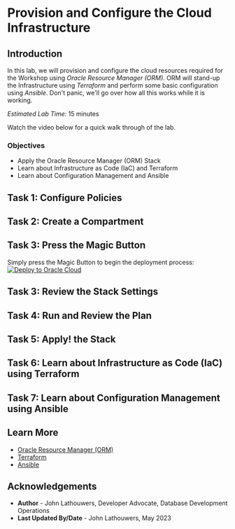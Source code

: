 # Provision and Configure the Cloud Infrastructure

## Introduction

In this lab, we will provision and configure the cloud resources required for the Workshop using *Oracle Resource Manager (ORM)*.  ORM will stand-up the Infrastructure using *Terraform* and perform some basic configuration using *Ansible*.  Don't panic, we'll go over how all this works while it is working.

*Estimated Lab Time:* 15 minutes

Watch the video below for a quick walk through of the lab.
[](youtube:zNKxJjkq0Pw)

### Objectives

* Apply the Oracle Resource Manager (ORM) Stack
* Learn about Infrastructure as Code (IaC) and Terraform
* Learn about Configuration Management and Ansible

## Task 1: Configure Policies

## Task 2: Create a Compartment

## Task 3: Press the Magic Button

Simply press the Magic Button to begin the deployment process:
[![Deploy to Oracle Cloud][magic_button]][magic_arch_stack]

## Task 3: Review the Stack Settings

## Task 4: Run and Review the Plan

## Task 5: Apply! the Stack

## Task 6: Learn about Infrastructure as Code (IaC) using Terraform

## Task 7: Learn about Configuration Management using Ansible

## Learn More

* [Oracle Resource Manager (ORM)](https://www.oracle.com/uk/devops/resource-manager/)
* [Terraform](https://registry.terraform.io/providers/oracle/oci/latest/docs)
* [Ansible](https://docs.oracle.com/en-us/iaas/Content/API/SDKDocs/ansible.htm)

## Acknowledgements

* **Author** - John Lathouwers, Developer Advocate, Database Development Operations
* **Last Updated By/Date** - John Lathouwers, May 2023

[magic_button]: https://oci-resourcemanager-plugin.plugins.oci.oraclecloud.com/latest/deploy-to-oracle-cloud.svg
[magic_arch_stack]: https://cloud.oracle.com/resourcemanager/stacks/create?zipUrl=https://github.com/oracle/microservices-datadriven/main/workshops/kubernetes-for-oracledbas/k8s4dbas_orm_stack.zip